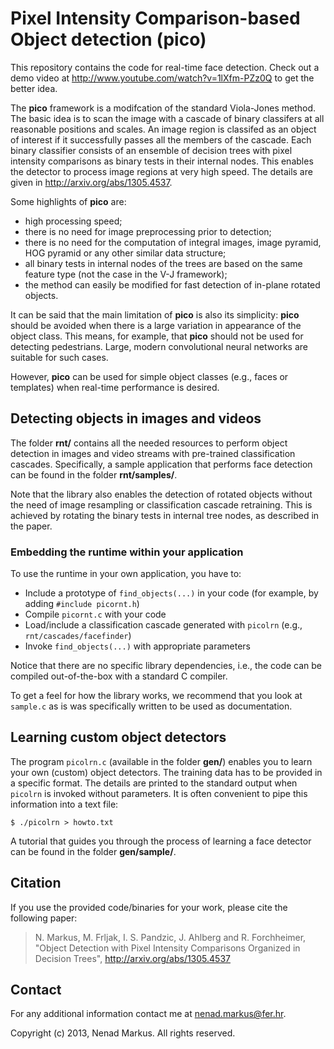 # Pixel Intensity Comparison-based Object detection (pico)

This repository contains the code for real-time face detection.
Check out a demo video at <http://www.youtube.com/watch?v=1lXfm-PZz0Q> to get the better idea.

The **pico** framework is a modifcation of the standard Viola-Jones method.
The basic idea is to scan the image with a cascade of binary classifers at all reasonable positions and scales.
An image region is classifed as an object of interest if it successfully passes all the members of the cascade.
Each binary classifier consists of an ensemble of decision trees with pixel intensity comparisons as binary tests in their internal nodes.
This enables the detector to process image regions at very high speed.
The details are given in <http://arxiv.org/abs/1305.4537>.

Some highlights of **pico** are:

* high processing speed;
* there is no need for image preprocessing prior to detection;
* there is no need for the computation of integral images, image pyramid, HOG pyramid or any other similar data structure;
* all binary tests in internal nodes of the trees are based on the same feature type (not the case in the V-J framework);
* the method can easily be modified for fast detection of in-plane rotated objects.

It can be said that the main limitation of **pico** is also its simplicity:
**pico** should be avoided when there is a large variation in appearance of the object class.
This means, for example, that **pico** should not be used for detecting pedestrians.
Large, modern convolutional neural networks are suitable for such cases.

However, **pico** can be used for simple object classes (e.g., faces or templates) when real-time performance is desired.

## Detecting objects in images and videos

The folder **rnt/** contains all the needed resources to perform object detection in images and video streams with pre-trained classification cascades.
Specifically, a sample application that performs face detection can be found in the folder **rnt/samples/**.

Note that the library also enables the detection of rotated objects without the need of image resampling or classification cascade retraining.
This is achieved by rotating the binary tests in internal tree nodes, as described in the paper.

### Embedding the runtime within your application

To use the runtime in your own application, you have to:

* Include a prototype of `find_objects(...)` in your code (for example, by adding `#include picornt.h`)
* Compile `picornt.c` with your code
* Load/include a classification cascade generated with `picolrn` (e.g., `rnt/cascades/facefinder`)
* Invoke `find_objects(...)` with appropriate parameters

Notice that there are no specific library dependencies, i.e., the code can be compiled out-of-the-box with a standard C compiler.

To get a feel for how the library works, we recommend that you look at `sample.c` as is was specifically written to be used as documentation.

## Learning custom object detectors

The program `picolrn.c` (available in the folder **gen/**) enables you to learn your own (custom) object detectors.
The training data has to be provided in a specific format.
The details are printed to the standard output when `picolrn` is invoked without parameters.
It is often convenient to pipe this information into a text file:

    $ ./picolrn > howto.txt

A tutorial that guides you through the process of learning a face detector can be found in the folder **gen/sample/**.

## Citation

If you use the provided code/binaries for your work, please cite the following paper:
> N. Markus, M. Frljak, I. S. Pandzic, J. Ahlberg and R. Forchheimer, "Object Detection with Pixel Intensity Comparisons Organized in Decision Trees", <http://arxiv.org/abs/1305.4537>

## Contact

For any additional information contact me at <nenad.markus@fer.hr>.

Copyright (c) 2013, Nenad Markus.
All rights reserved.